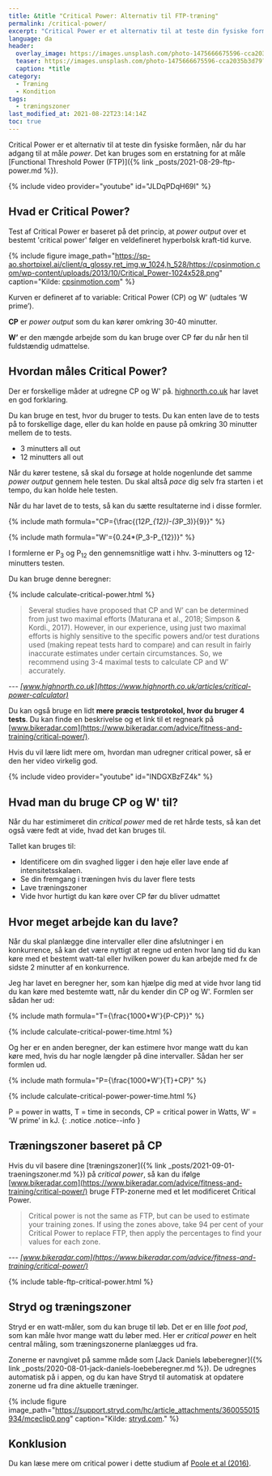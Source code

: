```yaml
---
title: &title "Critical Power: Alternativ til FTP-træning"
permalink: /critical-power/
excerpt: "Critical Power er et alternativ til at teste din fysiske formåen, når du har adgang til at måle _power_. Det kan bruges som en erstatning for at måle Functional Threshold Power."
language: da
header:
  overlay_image: https://images.unsplash.com/photo-1475666675596-cca2035b3d79?ixid=MnwxMjA3fDB8MHxwaG90by1wYWdlfHx8fGVufDB8fHx8&ixlib=rb-1.2.1&auto=format&fit=crop&w=1950&q=80
  teaser: https://images.unsplash.com/photo-1475666675596-cca2035b3d79?ixid=MnwxMjA3fDB8MHxwaG90by1wYWdlfHx8fGVufDB8fHx8&ixlib=rb-1.2.1&auto=format&fit=crop&w=400&q=80
  caption: *title
category:
  - Træning
  - Kondition
tags:
  - træningszoner
last_modified_at: 2021-08-22T23:14:14Z
toc: true
---
```


Critical Power er et alternativ til at teste din fysiske formåen, når du har adgang til at måle _power_. Det kan bruges som en erstatning for at måle [Functional Threshold Power (FTP)]({% link _posts/2021-08-29-ftp-power.md %}).

{% include video provider="youtube" id="JLDqPDqH69I" %}

## Hvad er Critical Power?

Test af Critical Power er baseret på det princip, at _power output_ over et bestemt 'critical power' følger en veldefineret hyperbolsk kraft-tid kurve.

{% include figure image_path="https://sp-ao.shortpixel.ai/client/q_glossy,ret_img,w_1024,h_528/https://cpsinmotion.com/wp-content/uploads/2013/10/Critical_Power-1024x528.png" caption="Kilde: [cpsinmotion.com](https://cpsinmotion.com/critical-power-profiling/)" %}

Kurven er defineret af to variable: Critical Power (CP) og W’ (udtales ‘W prime’).

**CP** er *power output* som du kan kører omkring 30-40 minutter.

**W’** er den mængde arbejde som du kan bruge over CP før du når hen til fuldstændig udmattelse.

## Hvordan måles Critical Power?

Der er forskellige måder at udregne CP og W' på. [highnorth.co.uk](https://www.highnorth.co.uk/articles/critical-power-calculator) har lavet en god forklaring.

Du kan bruge en test, hvor du bruger to tests. Du kan enten lave de to tests på to forskellige dage, eller du kan holde en pause på omkring 30 minutter mellem de to tests.

- 3 minutters all out
- 12 minutters all out

Når du kører testene, så skal du forsøge at holde nogenlunde det samme _power output_ gennem hele testen. Du skal altså _pace_ dig selv fra starten i et tempo, du kan holde hele testen.

Når du har lavet de to tests, så kan du sætte resultaterne ind i disse formler.

{% include math formula="CP={\frac{(12*P_{12})-(3*P_3)}{9}}" %}

{% include math formula="W'={0.24*(P_3-P_{12})}" %}

I formlerne er P<sub>3</sub> og P<sub>12</sub> den gennemsnitlige watt i hhv. 3-minutters og 12-minutters testen.

Du kan bruge denne beregner:

{% include calculate-critical-power.html %}

> Several studies have proposed that CP and W’ can be determined from just two maximal efforts (Maturana et al., 2018; Simpson & Kordi., 2017). However, in our experience, using just two maximal efforts is highly sensitive to the specific powers and/or test durations used (making repeat tests hard to compare) and can result in fairly inaccurate estimates under certain circumstances. So, we recommend using 3-4 maximal tests to calculate CP and W’ accurately.

--- <cite>[www.highnorth.co.uk](https://www.highnorth.co.uk/articles/critical-power-calculator)</cite>

Du kan også bruge en lidt **mere præcis testprotokol, hvor du bruger 4 tests**. Du kan finde en beskrivelse og et link til et regneark på [www.bikeradar.com](https://www.bikeradar.com/advice/fitness-and-training/critical-power/).

Hvis du vil lære lidt mere om, hvordan man udregner critical power, så er den her video virkelig god.

{% include video provider="youtube" id="INDGXBzFZ4k" %}

## Hvad man du bruge CP og W' til?

Når du har estimimeret din *critical power* med de ret hårde tests, så kan det også være fedt at vide, hvad det kan bruges til.

Tallet kan bruges til:

- Identificere om din svaghed ligger i den høje eller lave ende af intensitetsskalaen.
- Se din fremgang i træningen hvis du laver flere tests
- Lave træningszoner
- Vide hvor hurtigt du kan køre over CP før du bliver udmattet

## Hvor meget arbejde kan du lave?

Når du skal planlægge dine intervaller eller dine afslutninger i en konkurrence, så kan det være nyttigt at regne ud enten hvor lang tid du kan køre med et bestemt watt-tal eller hvilken power du kan arbejde med fx de sidste 2 minutter af en konkurrence.

Jeg har lavet en beregner her, som kan hjælpe dig med at vide hvor lang tid du kan køre med bestemte watt, når du kender din CP og W'. Formlen ser sådan her ud:

{% include math formula="T={\frac{1000*W'}{P-CP}}" %}

{% include calculate-critical-power-time.html %}

Og her er en anden beregner, der kan estimere hvor mange watt du kan køre med, hvis du har nogle længder på dine intervaller. Sådan her ser formlen ud.

{% include math formula="P={\frac{1000*W'}{T}+CP}" %}

{% include calculate-critical-power-power-time.html %}

P = power in watts, T = time in seconds, CP = critical power in Watts, W’ = ‘W prime’ in kJ.
{: .notice .notice--info }

## Træningszoner baseret på CP

Hvis du vil basere dine [træningszoner]({% link _posts/2021-09-01-traeningszoner.md %}) på *critical power*, så kan du ifølge [www.bikeradar.com](https://www.bikeradar.com/advice/fitness-and-training/critical-power/) bruge FTP-zonerne med et let modificeret Critical Power.

> Critical power is not the same as FTP, but can be used to estimate your training zones. If using the zones above, take 94 per cent of your Critical Power to replace FTP, then apply the percentages to find your values for each zone.

--- <cite>[www.bikeradar.com](https://www.bikeradar.com/advice/fitness-and-training/critical-power/)</cite>

{% include table-ftp-critical-power.html %}

## Stryd og træningszoner

Stryd er en watt-måler, som du kan bruge til løb. Det er en lille *foot pod*, som kan måle hvor mange watt du løber med. Her er *critical power* en helt central måling, som træningszonerne planlægges ud fra.

Zonerne er navngivet på samme måde som [Jack Daniels løbeberegner]({% link _posts/2020-08-01-jack-daniels-loebeberegner.md %}). De udregnes automatisk på i appen, og du kan have Stryd til automatisk at opdatere zonerne ud fra dine aktuelle træninger.

{% include figure image_path="https://support.stryd.com/hc/article_attachments/360055015934/mceclip0.png" caption="Kilde: [stryd.com](https://support.stryd.com/hc/en-us/articles/360039774153-Power-Zones)." %}

## Konklusion

Du kan læse mere om critical power i dette studium af [Poole et al (2016)](https://www.ncbi.nlm.nih.gov/pmc/articles/PMC5070974/).
